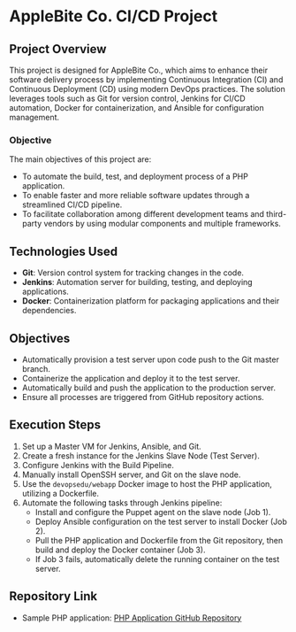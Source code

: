 # AppleBite Co. CI/CD Project

## Project Overview

This project is designed for AppleBite Co., which aims to enhance their software delivery process by implementing Continuous Integration (CI) and Continuous Deployment (CD) using modern DevOps practices. The solution leverages tools such as Git for version control, Jenkins for CI/CD automation, Docker for containerization, and Ansible for configuration management.

### Objective

The main objectives of this project are:
- To automate the build, test, and deployment process of a PHP application.
- To enable faster and more reliable software updates through a streamlined CI/CD pipeline.
- To facilitate collaboration among different development teams and third-party vendors by using modular components and multiple frameworks.

## Technologies Used

- **Git**: Version control system for tracking changes in the code.
- **Jenkins**: Automation server for building, testing, and deploying applications.
- **Docker**: Containerization platform for packaging applications and their dependencies.

## Objectives

- Automatically provision a test server upon code push to the Git master branch.
- Containerize the application and deploy it to the test server.
- Automatically build and push the application to the production server.
- Ensure all processes are triggered from GitHub repository actions.

## Execution Steps

1. Set up a Master VM for Jenkins, Ansible, and Git.
2. Create a fresh instance for the Jenkins Slave Node (Test Server).
3. Configure Jenkins with the Build Pipeline.
4. Manually install OpenSSH server, and Git on the slave node.
5. Use the `devopsedu/webapp` Docker image to host the PHP application, utilizing a Dockerfile.
6. Automate the following tasks through Jenkins pipeline:
   - Install and configure the Puppet agent on the slave node (Job 1).
   - Deploy Ansible configuration on the test server to install Docker (Job 2).
   - Pull the PHP application and Dockerfile from the Git repository, then build and deploy the Docker container (Job 3).
   - If Job 3 fails, automatically delete the running container on the test server.

## Repository Link

- Sample PHP application: [PHP Application GitHub Repository](https://github.com/edureka-devops/projCert.git)

